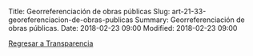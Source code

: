 Title: Georreferenciación de obras públicas
Slug: art-21-33-georeferenciacion-de-obras-publicas
Summary: Georreferenciación de obras públicas.
Date: 2018-02-23 09:00
Modified: 2018-02-23 09:00


[Regresar a Transparencia]({filename}/transparencia/transparencia.md)
